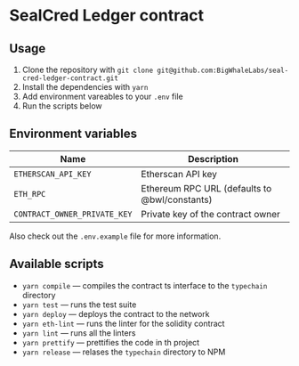 # SealCred Ledger contract

## Usage

1. Clone the repository with `git clone git@github.com:BigWhaleLabs/seal-cred-ledger-contract.git`
2. Install the dependencies with `yarn`
3. Add environment vareables to your `.env` file
4. Run the scripts below

## Environment variables

| Name                         | Description                                   |
| ---------------------------- | --------------------------------------------- |
| `ETHERSCAN_API_KEY`          | Etherscan API key                             |
| `ETH_RPC`                    | Ethereum RPC URL (defaults to @bwl/constants) |
| `CONTRACT_OWNER_PRIVATE_KEY` | Private key of the contract owner             |

Also check out the `.env.example` file for more information.

## Available scripts

- `yarn compile` — compiles the contract ts interface to the `typechain` directory
- `yarn test` — runs the test suite
- `yarn deploy` — deploys the contract to the network
- `yarn eth-lint` — runs the linter for the solidity contract
- `yarn lint` — runs all the linters
- `yarn prettify` — prettifies the code in th project
- `yarn release` — relases the `typechain` directory to NPM
